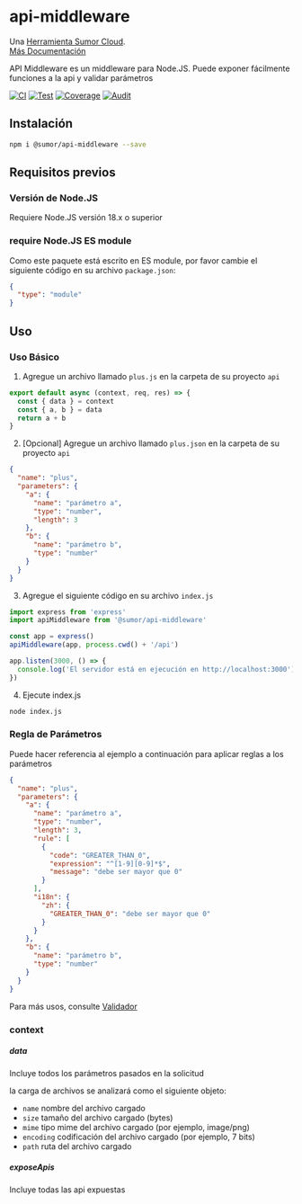 # api-middleware

Una [Herramienta Sumor Cloud](https://sumor.cloud).  
[Más Documentación](https://sumor.cloud/api-middleware)

API Middleware es un middleware para Node.JS.
Puede exponer fácilmente funciones a la api y validar parámetros

[![CI](https://github.com/sumor-cloud/api-middleware/actions/workflows/ci.yml/badge.svg)](https://github.com/sumor-cloud/api-middleware/actions/workflows/ci.yml)
[![Test](https://github.com/sumor-cloud/api-middleware/actions/workflows/ut.yml/badge.svg)](https://github.com/sumor-cloud/api-middleware/actions/workflows/ut.yml)
[![Coverage](https://github.com/sumor-cloud/api-middleware/actions/workflows/coverage.yml/badge.svg)](https://github.com/sumor-cloud/api-middleware/actions/workflows/coverage.yml)
[![Audit](https://github.com/sumor-cloud/api-middleware/actions/workflows/audit.yml/badge.svg)](https://github.com/sumor-cloud/api-middleware/actions/workflows/audit.yml)

## Instalación

```bash
npm i @sumor/api-middleware --save
```

## Requisitos previos

### Versión de Node.JS

Requiere Node.JS versión 18.x o superior

### require Node.JS ES module

Como este paquete está escrito en ES module,
por favor cambie el siguiente código en su archivo `package.json`:

```json
{
  "type": "module"
}
```

## Uso

### Uso Básico

1. Agregue un archivo llamado `plus.js` en la carpeta de su proyecto `api`

```js
export default async (context, req, res) => {
  const { data } = context
  const { a, b } = data
  return a + b
}
```

2. [Opcional] Agregue un archivo llamado `plus.json` en la carpeta de su proyecto `api`

```json
{
  "name": "plus",
  "parameters": {
    "a": {
      "name": "parámetro a",
      "type": "number",
      "length": 3
    },
    "b": {
      "name": "parámetro b",
      "type": "number"
    }
  }
}
```

3. Agregue el siguiente código en su archivo `index.js`

```javascript
import express from 'express'
import apiMiddleware from '@sumor/api-middleware'

const app = express()
apiMiddleware(app, process.cwd() + '/api')

app.listen(3000, () => {
  console.log('El servidor está en ejecución en http://localhost:3000')
})
```

4. Ejecute index.js

```bash
node index.js
```

### Regla de Parámetros

Puede hacer referencia al ejemplo a continuación para aplicar reglas a los parámetros

```json
{
  "name": "plus",
  "parameters": {
    "a": {
      "name": "parámetro a",
      "type": "number",
      "length": 3,
      "rule": [
        {
          "code": "GREATER_THAN_0",
          "expression": "^[1-9][0-9]*$",
          "message": "debe ser mayor que 0"
        }
      ],
      "i18n": {
        "zh": {
          "GREATER_THAN_0": "debe ser mayor que 0"
        }
      }
    },
    "b": {
      "name": "parámetro b",
      "type": "number"
    }
  }
}
```

Para más usos, consulte [Validador](https://sumor.cloud/validator/)

### context

##### data

Incluye todos los parámetros pasados en la solicitud

la carga de archivos se analizará como el siguiente objeto:

- `name` nombre del archivo cargado
- `size` tamaño del archivo cargado (bytes)
- `mime` tipo mime del archivo cargado (por ejemplo, image/png)
- `encoding` codificación del archivo cargado (por ejemplo, 7 bits)
- `path` ruta del archivo cargado

##### exposeApis

Incluye todas las api expuestas
